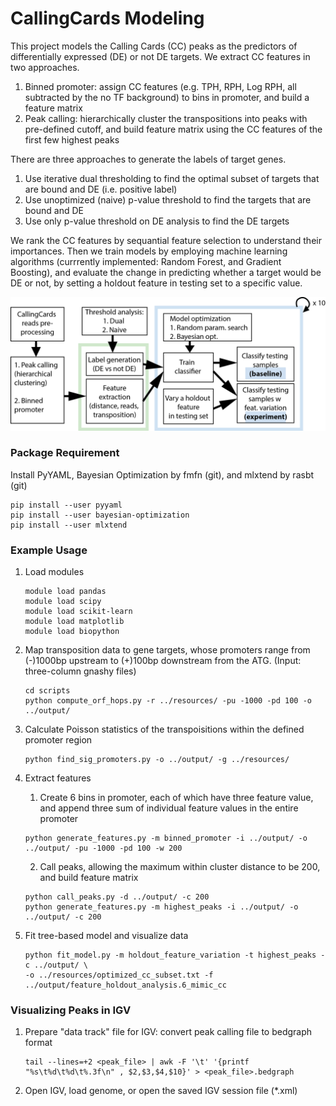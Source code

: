 # CallingCards Modeling

This project models the Calling Cards (CC) peaks as the predictors of differentially expressed (DE) or not DE targets. We extract CC features in two approaches.

1. Binned promoter: assign CC features (e.g. TPH, RPH, Log RPH, all subtracted by the no TF background) to bins in promoter, and build a feature matrix
2. Peak calling: hierarchically cluster the transpositions into peaks with pre-defined cutoff, and build feature matrix using the CC features of the first few highest peaks  

There are three approaches to generate the labels of target genes.

1. Use iterative dual thresholding to find the optimal subset of targets that are bound and DE (i.e. positive label)
2. Use unoptimized (naive) p-value threshold to find the targets that are bound and DE
3. Use only p-value threshold on DE analysis to find the DE targets

We rank the CC features by sequantial feature selection to understand their importances. Then we train models by employing machine learning algorithms (currrently implemented: Random Forest, and Gradient Boosting), and evaluate the change in predicting whether a target would be DE or not, by setting a holdout feature in testing set to a specific value. 

![pipeline](pipeline.png)

### Package Requirement

Install PyYAML, Bayesian Optimization by fmfn (git), and mlxtend by rasbt (git)
    
```
pip install --user pyyaml
pip install --user bayesian-optimization
pip install --user mlxtend  
```

### Example Usage

1. Load modules

	```
	module load pandas
	module load scipy
	module load scikit-learn
    module load matplotlib
	module load biopython
    ```

2. Map transposition data to gene targets, whose promoters range from (-)1000bp upstream to (+)100bp downstream from the ATG. (Input: three-column gnashy files)

	```
	cd scripts
	python compute_orf_hops.py -r ../resources/ -pu -1000 -pd 100 -o ../output/
	```

3. Calculate Poisson statistics of the transpoisitions within the defined promoter region
    ```
    python find_sig_promoters.py -o ../output/ -g ../resources/
    ``` 

4. Extract features
    1. Create 6 bins in promoter, each of which have three feature value, and append three sum of individual feature values in the entire promoter

    ```
    python generate_features.py -m binned_promoter -i ../output/ -o ../output/ -pu -1000 -pd 100 -w 200
    ```

    2. Call peaks, allowing the maximum within cluster distance to be 200, and build feature matrix

	```
	python call_peaks.py -d ../output/ -c 200
    python generate_features.py -m highest_peaks -i ../output/ -o ../output/ -c 200
	``` 

5. Fit tree-based model and visualize data
	
	```
    python fit_model.py -m holdout_feature_variation -t highest_peaks -c ../output/ \
    -o ../resources/optimized_cc_subset.txt -f ../output/feature_holdout_analysis.6_mimic_cc
	```

### Visualizing Peaks in IGV

1. Prepare "data track" file for IGV: convert peak calling file to bedgraph format

    ```
    tail --lines=+2 <peak_file> | awk -F '\t' '{printf "%s\t%d\t%d\t%.3f\n" , $2,$3,$4,$10}' > <peak_file>.bedgraph
    ```

2. Open IGV, load genome, or open the saved IGV session file (*.xml)

